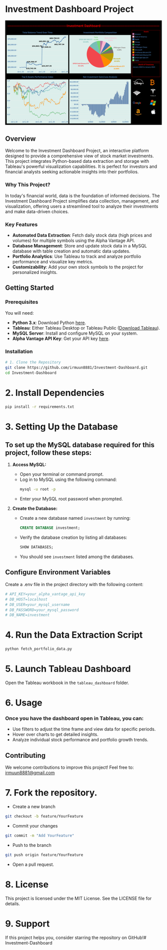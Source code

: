 # Investment Dashboard Project

![Investment Dashboard](tableau_dashboard/Tableau%20Dashboard.png "Investment Dashboard")

## Overview

Welcome to the Investment Dashboard Project, an interactive platform designed to provide a comprehensive view of stock market investments. This project integrates Python-based data extraction and storage with Tableau's powerful visualization capabilities. It is perfect for investors and financial analysts seeking actionable insights into their portfolios.

### Why This Project?

In today's financial world, data is the foundation of informed decisions. The Investment Dashboard Project simplifies data collection, management, and visualization, offering users a streamlined tool to analyze their investments and make data-driven choices.

### Key Features

- **Automated Data Extraction**: Fetch daily stock data (high prices and volumes) for multiple symbols using the Alpha Vantage API.
- **Database Management**: Store and update stock data in a MySQL database with table creation and automatic data updates.
- **Portfolio Analytics**: Use Tableau to track and analyze portfolio performance and visualize key metrics.
- **Customizability**: Add your own stock symbols to the project for personalized insights.

## Getting Started

### Prerequisites

You will need:
- **Python 3.x**: Download Python [here](https://www.python.org/downloads/).
- **Tableau**: Either Tableau Desktop or Tableau Public ([Download Tableau](https://www.tableau.com/products/desktop/download)).
- **MySQL Server**: Install and configure MySQL on your system.
- **Alpha Vantage API Key**: Get your API key [here](https://www.alphavantage.co/support/#api-key).

### Installation

```bash
# 1. Clone the Repository
git clone https://github.com/irmuun8881/Investment-Dashboard.git
cd Investment-Dashboard
```

# 2. Install Dependencies
```bash
pip install -r requirements.txt
```
# 3. Setting Up the Database

## To set up the MySQL database required for this project, follow these steps:

1. **Access MySQL:**
   - Open your terminal or command prompt.
   - Log in to MySQL using the following command:
     ```bash
     mysql -u root -p
     ```
   - Enter your MySQL root password when prompted.

2. **Create the Database:**
   - Create a new database named `investment` by running:
     ```sql
     CREATE DATABASE investment;
     ```
   - Verify the database creation by listing all databases:
     ```sql
     SHOW DATABASES;
     ```
   - You should see `investment` listed among the databases.

## Configure Environment Variables

Create a .env file in the project directory with the following content:
```bash
# API_KEY=your_alpha_vantage_api_key
# DB_HOST=localhost
# DB_USER=your_mysql_username
# DB_PASSWORD=your_mysql_password
# DB_NAME=investment
```

# 4. Run the Data Extraction Script
```bash
python fetch_portfolio_data.py
```

# 5. Launch Tableau Dashboard
Open the Tableau workbook in the `tableau_dashboard` folder.

# 6. Usage
### Once you have the dashboard open in Tableau, you can:

- Use filters to adjust the time frame and view data for specific periods.
- Hover over charts to get detailed insights.
- Analyze individual stock performance and portfolio growth trends.
## Contributing
We welcome contributions to improve this project! Feel free to: irmuun8881@gmail.com

# 7. Fork the repository.
- Create a new branch
```bash
git checkout -b feature/YourFeature
```
- Commit your changes 
```bash
git commit -m "Add YourFeature"
```
- Push to the branch 
```bash
git push origin feature/YourFeature
```
- Open a pull request.
# 8. License
This project is licensed under the MIT License. See the LICENSE file for details.

# 9. Support
If this project helps you, consider starring the repository on GitHub!# Investment-Dashboard
